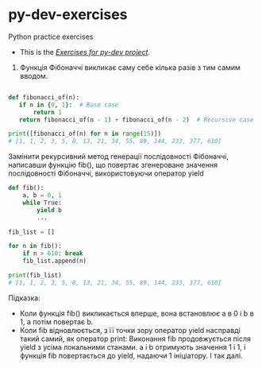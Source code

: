 # py-dev-exercises
Python practice exercises

- This is the *[Exercises for py-dev project](https://github.com/couchjanus/py-dev-exercises)*.

1. Функція Фібоначчі викликає саму себе кілька разів з тим самим вводом. 

```py

def fibonacci_of(n):
   if n in {0, 1}:  # Base case
       return 1
   return fibonacci_of(n - 1) + fibonacci_of(n - 2)  # Recursive case

print([fibonacci_of(n) for n in range(15)])
# [1, 1, 2, 3, 5, 8, 13, 21, 34, 55, 89, 144, 233, 377, 610]

```
Замінити рекурсивний метод генерації послідовності Фібоначчі, написавши функцію fib(), що повертає згенероване значення послідовності Фібоначчі, використовуючи оператор yield

```py
def fib():
    a, b = 0, 1
    while True:
        yield b
        ...

fib_list = []

for n in fib():
    if n > 610: break
    fib_list.append(n)

print(fib_list)
# [1, 1, 2, 3, 5, 8, 13, 21, 34, 55, 89, 144, 233, 377, 610]

```
Підказка:
- Коли функція fib() викликається вперше, вона встановлює a в 0 і b в 1, а потім повертає b. 
- Коли fib відновлюється, з її точки зору оператор yield насправді такий самий, як оператор print: Виконання fib продовжується після yield з усіма локальними станами. a і b отримують значення  1 і 1, і функція fib повертається до yield, надаючи 1 ініціатору. І так далі. 
